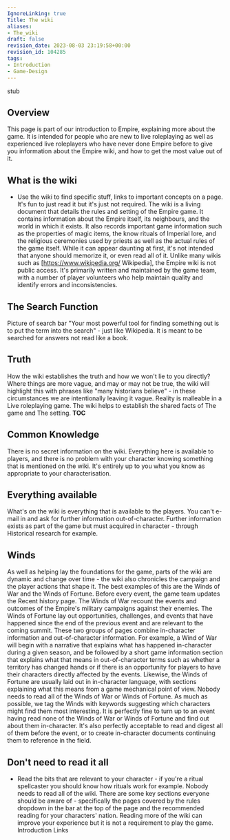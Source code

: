 ```yaml
---
IgnoreLinking: true
Title: The wiki
aliases:
- The_wiki
draft: false
revision_date: 2023-08-03 23:19:58+00:00
revision_id: 104285
tags:
- Introduction
- Game-Design
---
```


stub
## Overview
This page is part of our introduction to Empire, explaining more about the game. It is intended for people who are new to live roleplaying as well as experienced live roleplayers who have never done Empire before to give you information about the Empire wiki, and how to get the most value out of it.
## What is the wiki
* Use the wiki to find specific stuff, links to important concepts on a page. It's fun to just read it but it's just not required.
The wiki is a living document that details the rules and setting of the Empire game. It contains information about the Empire itself, its neighbours, and the world in which it exists. It also records important game information such as the properties of magic items, the know rituals of Imperial lore, and the religious ceremonies used by priests as well as the actual rules of the game itself. While it can appear daunting at first, it's not intended that anyone should memorize it, or even read all of it.
Unlike many wikis such as [https://www.wikipedia.org/ Wikipedia], the Empire wiki is not public access. It's primarily written and maintained by the game team, with a number of player volunteers who help maintain quality and identify errors and inconsistencies. 
## The Search Function
 Picture of search bar
 "Your most powerful tool for finding something out is to put the term into the search" - just like Wikipedia. It is meant to be searched for answers not read like a book.
## Truth
 How the wiki establishes the truth and how we won't lie to you directly?
 Where things are more vague, and may or may not be true, the wiki will highlight this with phrases like "many historians believe" - in these circumstances we are intentionally leaving it vague.
Reality is malleable in a Live roleplaying game. The wiki helps to establish the shared facts of The game and The setting.
__TOC__
## Common Knowledge
There is no secret information on the wiki. Everything here is available to players, and there is no problem with your character knowing something that is mentioned on the wiki. It's entirely up to you what you know as appropriate to your characterisation.
## Everything available
 What's on the wiki is everything that is available to the players. You can't e-mail in and ask for further information out-of-character. Further information exists as part of the game but must acquired in character - through Historical research for example.
## Winds
As well as helping lay the foundations for the game, parts of the wiki are dynamic and change over time - the wiki also chronicles the campaign and the player actions that shape it. The best examples of this are the Winds of War and the Winds of Fortune. Before every event, the game team updates the Recent history page. The Winds of War recount the events and outcomes of the Empire's military campaigns against their enemies. The Winds of Fortune lay out opportunities, challenges, and events that have happened since the end of the previous event and are relevant to the coming summit.
These two groups of pages combine in-character information and out-of-character information. For example, a Wind of War will begin with a narrative that explains what has happened in-character during a given season, and be followed by a short game information section that explains what that means in out-of-character terms such as whether a territory has changed hands or if there is an opportunity for players to have their characters directly affected by the events. Likewise, the Winds of Fortune are usually laid out in in-character language, with sections explaining what this means from a game mechanical point of view.
Nobody needs to read all of the Winds of War or Winds of Fortune. As much as possible, we tag the Winds with keywords suggesting which characters might find them most interesting. It is perfectly fine to turn up to an event having read none of the Winds of War or Winds of Fortune and find out about them in-character. It's also perfectly acceptable to read and digest all of them before the event, or to create in-character documents continuing them to reference in the field.
## Don't need to read it all
* Read the bits that are relevant to your character - if you're a ritual spellcaster you should know how rituals work for example.
Nobody needs to read all of the wiki. There are some key sections everyone should be aware of - specifically the pages covered by the rules dropdown in the bar at the top of the page and the recommended reading for your characters' nation. Reading more of the wiki can improve your experience but it is not a requirement to play the game.
Introduction Links